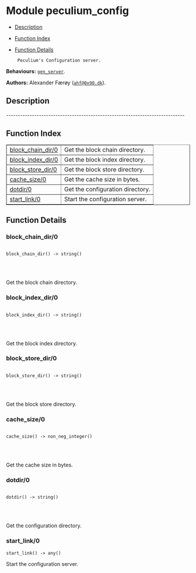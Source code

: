 

# Module peculium_config #
* [Description](#description)
* [Function Index](#index)
* [Function Details](#functions)


       Peculium's Configuration server.
__Behaviours:__ [`gen_server`](gen_server.md).

__Authors:__ Alexander Færøy ([`ahf@0x90.dk`](mailto:ahf@0x90.dk)).
<a name="description"></a>

## Description ##
   ----------------------------------------------------------------------------<a name="index"></a>

## Function Index ##


<table width="100%" border="1" cellspacing="0" cellpadding="2" summary="function index"><tr><td valign="top"><a href="#block_chain_dir-0">block_chain_dir/0</a></td><td>Get the block chain directory.</td></tr><tr><td valign="top"><a href="#block_index_dir-0">block_index_dir/0</a></td><td>Get the block index directory.</td></tr><tr><td valign="top"><a href="#block_store_dir-0">block_store_dir/0</a></td><td>Get the block store directory.</td></tr><tr><td valign="top"><a href="#cache_size-0">cache_size/0</a></td><td>Get the cache size in bytes.</td></tr><tr><td valign="top"><a href="#dotdir-0">dotdir/0</a></td><td>Get the configuration directory.</td></tr><tr><td valign="top"><a href="#start_link-0">start_link/0</a></td><td>Start the configuration server.</td></tr></table>


<a name="functions"></a>

## Function Details ##

<a name="block_chain_dir-0"></a>

### block_chain_dir/0 ###


<pre><code>
block_chain_dir() -&gt; string()
</code></pre>

<br></br>


Get the block chain directory.
<a name="block_index_dir-0"></a>

### block_index_dir/0 ###


<pre><code>
block_index_dir() -&gt; string()
</code></pre>

<br></br>


Get the block index directory.
<a name="block_store_dir-0"></a>

### block_store_dir/0 ###


<pre><code>
block_store_dir() -&gt; string()
</code></pre>

<br></br>


Get the block store directory.
<a name="cache_size-0"></a>

### cache_size/0 ###


<pre><code>
cache_size() -&gt; non_neg_integer()
</code></pre>

<br></br>


Get the cache size in bytes.
<a name="dotdir-0"></a>

### dotdir/0 ###


<pre><code>
dotdir() -&gt; string()
</code></pre>

<br></br>


Get the configuration directory.
<a name="start_link-0"></a>

### start_link/0 ###

`start_link() -> any()`

Start the configuration server.
